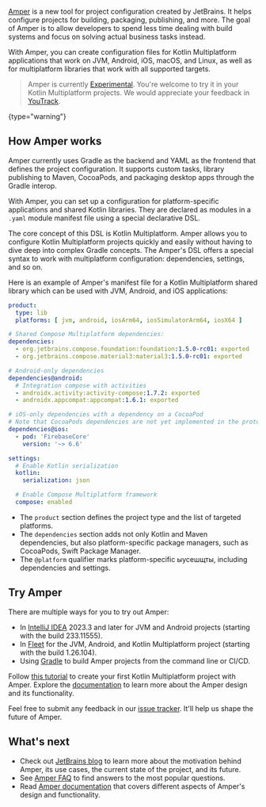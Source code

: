 [//]: # (title: Project configuration with Amper)

[Amper](https://github.com/JetBrains/amper/tree/main) is a new tool for project configuration created by JetBrains.
It helps configure projects for building, packaging, publishing, and more. The goal of Amper is to allow developers
to spend less time dealing with build systems and focus on solving actual business tasks instead.

With Amper, you can create configuration files for Kotlin Multiplatform applications that work on JVM, Android, iOS,
macOS, and Linux, as well as for multiplatform libraries that work with all supported targets.

> Amper is currently [Experimental](supported-platforms.md#core-kotlin-multiplatform-technology-stability-levels).
> You're welcome to try it in your Kotlin Multiplatform projects.
> We would appreciate your feedback in [YouTrack](https://youtrack.jetbrains.com/issues/AMPER).
>
{type="warning"}

## How Amper works

Amper currently uses Gradle as the backend and YAML as the frontend that defines the project configuration. It
supports custom tasks, library publishing to Maven, CocoaPods, and packaging desktop apps through the Gradle interop.

With Amper, you can set up a configuration for platform-specific applications and shared Kotlin libraries.
They are declared as modules in a `.yaml` module manifest file using a special declarative DSL.

The core concept of this DSL is Kotlin Multiplatform. Amper allows you to configure Kotlin Multiplatform projects
quickly and easily without having to dive deep into complex Gradle concepts. The Amper's DSL offers a special syntax to
work with multiplatform configuration: dependencies, settings, and so on.

Here is an example of Amper's manifest file for a Kotlin Multiplatform shared library which can be used with JVM,
Android, and iOS applications:

```yaml
product:
  type: lib
  platforms: [ jvm, android, iosArm64, iosSimulatorArm64, iosX64 ]

# Shared Compose Multiplatform dependencies:
dependencies:
  - org.jetbrains.compose.foundation:foundation:1.5.0-rc01: exported
  - org.jetbrains.compose.material3:material3:1.5.0-rc01: exported

# Android-only dependencies  
dependencies@android:
  # Integration compose with activities
  - androidx.activity:activity-compose:1.7.2: exported
  - androidx.appcompat:appcompat:1.6.1: exported

# iOS-only dependencies with a dependency on a CocoaPod
# Note that CocoaPods dependencies are not yet implemented in the prototype
dependencies@ios:
  - pod: 'FirebaseCore'
    version: '~> 6.6'

settings:
  # Enable Kotlin serialization
  kotlin:
    serialization: json

  # Enable Compose Multiplatform framework
  compose: enabled
```

* The `product` section defines the project type and the list of targeted platforms.
* The `dependencies` section adds not only Kotlin and Maven dependencies, but also platform-specific package managers,
  such as CocoaPods, Swift Package Manager.
* The `@platform` qualifier marks platform-specific ыусешщты, including dependencies and settings.

## Try Amper

There are multiple ways for you to try out Amper:

* In [IntelliJ IDEA](https://www.jetbrains.com/idea/nextversion/) 2023.3 and later for JVM and Android projects
  (starting with the build 233.11555).
* In [Fleet](https://www.jetbrains.com/fleet/download) for the JVM, Android, and Kotlin Multiplatform project
  (starting with the build 1.26.104).
* Using [Gradle](https://docs.gradle.org/current/userguide/userguide.html) to build Amper projects from the command line
  or CI/CD.

Follow [this tutorial](https://github.com/JetBrains/amper/tree/main/docs/Tutorial.md) to create your first Kotlin
Multiplatform project with Amper. Explore the [documentation](https://github.com/JetBrains/amper/tree/main/docs/Documentation.md)
to learn more about the Amper design and its functionality.

Feel free to submit any feedback in our [issue tracker](https://youtrack.jetbrains.com/issues/AMPER). It'll help us
shape the future of Amper.

## What's next

* Check out [JetBrains blog](https://blog.jetbrains.com/blog/2023/11/09/amper-improving-the-build-tooling-user-experience)
  to learn more about the motivation behind Amper, its use cases, the current state of the project, and its future.
* See [Amper FAQ](https://github.com/JetBrains/amper/tree/main/docs/FAQ.md) to find answers to the most popular
  questions.
* Read [Amper documentation](https://github.com/JetBrains/amper/tree/main/docs/Documentation.md) that covers different
  aspects of Amper's design and functionality.
